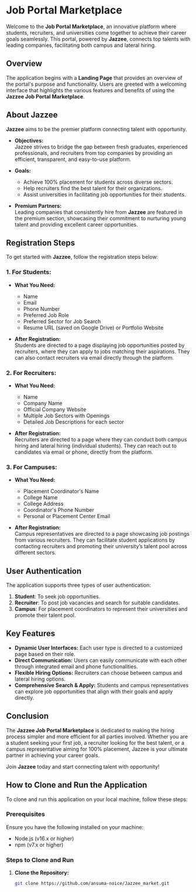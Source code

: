 # Job Portal Marketplace

Welcome to the **Job Portal Marketplace**, an innovative platform where students, recruiters, and universities come together to achieve their career goals seamlessly. This portal, powered by **Jazzee**, connects top talents with leading companies, facilitating both campus and lateral hiring.

## Overview

The application begins with a **Landing Page** that provides an overview of the portal's purpose and functionality. Users are greeted with a welcoming interface that highlights the various features and benefits of using the **Jazzee Job Portal Marketplace**.

## About Jazzee

**Jazzee** aims to be the premier platform connecting talent with opportunity.

- **Objectives:**  
  Jazzee strives to bridge the gap between fresh graduates, experienced professionals, and recruiters from top companies by providing an efficient, transparent, and easy-to-use platform.

- **Goals:**  
  - Achieve 100% placement for students across diverse sectors.
  - Help recruiters find the best talent for their organizations.
  - Assist universities in facilitating job opportunities for their students.

- **Premium Partners:**  
  Leading companies that consistently hire from **Jazzee** are featured in the premium section, showcasing their commitment to nurturing young talent and providing excellent career opportunities.

## Registration Steps

To get started with **Jazzee**, follow the registration steps below:

### 1. For Students:
- **What You Need:**
  - Name
  - Email
  - Phone Number
  - Preferred Job Role
  - Preferred Sector for Job Search
  - Resume URL (saved on Google Drive) or Portfolio Website

- **After Registration:**  
  Students are directed to a page displaying job opportunities posted by recruiters, where they can apply to jobs matching their aspirations. They can also contact recruiters via email directly through the platform.

### 2. For Recruiters:
- **What You Need:**
  - Name
  - Company Name
  - Official Company Website
  - Multiple Job Sectors with Openings
  - Detailed Job Descriptions for each sector

- **After Registration:**  
  Recruiters are directed to a page where they can conduct both campus hiring and lateral hiring (individual students). They can reach out to candidates via email or phone, directly from the platform.

### 3. For Campuses:
- **What You Need:**
  - Placement Coordinator's Name
  - College Name
  - College Address
  - Coordinator's Phone Number
  - Personal or Placement Center Email

- **After Registration:**  
  Campus representatives are directed to a page showcasing job postings from various recruiters. They can facilitate student applications by contacting recruiters and promoting their university’s talent pool across different sectors.

## User Authentication

The application supports three types of user authentication:

1. **Student**: To seek job opportunities.
2. **Recruiter**: To post job vacancies and search for suitable candidates.
3. **Campus**: For placement coordinators to represent their universities and promote their talent pool.

## Key Features

- **Dynamic User Interfaces:** Each user type is directed to a customized page based on their role.
- **Direct Communication:** Users can easily communicate with each other through integrated email and phone functionalities.
- **Flexible Hiring Options:** Recruiters can choose between campus and lateral hiring options.
- **Comprehensive Search & Apply:** Students and campus representatives can explore job opportunities that align with their goals and apply directly.

## Conclusion

The **Jazzee Job Portal Marketplace** is dedicated to making the hiring process simpler and more efficient for all parties involved. Whether you are a student seeking your first job, a recruiter looking for the best talent, or a campus representative aiming for 100% placement, Jazzee is your ultimate partner in achieving your career goals.

Join **Jazzee** today and start connecting talent with opportunity!

## How to Clone and Run the Application

To clone and run this application on your local machine, follow these steps:

### Prerequisites

Ensure you have the following installed on your machine:
- Node.js (v16.x or higher)
- npm (v7.x or higher)

### Steps to Clone and Run

1. **Clone the Repository:**

   ```bash
   git clone https://github.com/ansuma-noice/Jazzee_market.git
